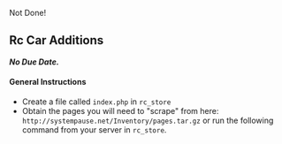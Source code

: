Not Done!
## Rc Car Additions
___No Due Date.___

#### General Instructions

- Create a file called `index.php` in `rc_store`
- Obtain the pages you will need to "scrape" from here: `http://systempause.net/Inventory/pages.tar.gz` or run the following command from your server in `rc_store`.
